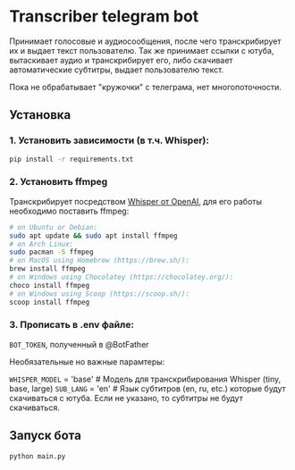 # Transcriber telegram bot

Принимает голосовые и аудиосообщения, после чего транскрибирует их и выдает текст пользователю.
Так же принимает ссылки с ютуба, вытаскивает аудио и транскрибирует его, либо скачивает автоматические субтитры, выдает пользователю текст.

Пока не обрабатывает "кружочки" с телеграма, нет многопоточности.

## Установка

### 1. Установить зависимости (в т.ч. Whisper):

```bash
pip install -r requirements.txt
```

### 2. Установить ffmpeg

Транскрибирует посредством [Whisper от OpenAI](https://github.com/openai/whisper), для его работы необходимо поставить ffmpeg:

```bash
# on Ubuntu or Debian:
sudo apt update && sudo apt install ffmpeg
# on Arch Linux:
sudo pacman -S ffmpeg
# on MacOS using Homebrew (https://brew.sh/):
brew install ffmpeg
# on Windows using Chocolatey (https://chocolatey.org/):
choco install ffmpeg
# on Windows using Scoop (https://scoop.sh/):
scoop install ffmpeg
```

### 3. Прописать в .env файле:

`BOT_TOKEN`, полученный в @BotFather

Необязательные но важные парамтеры:

`WHISPER_MODEL` = 'base' # Модель для транскрибирования Whisper (tiny, base, large)
`SUB_LANG` = 'en' # Язык субтитров (en, ru, etc.) которые будут скачиваться с ютуба. Если не указано, то субтитры не будут скачиваться.

## Запуск бота

```bash
python main.py
```
